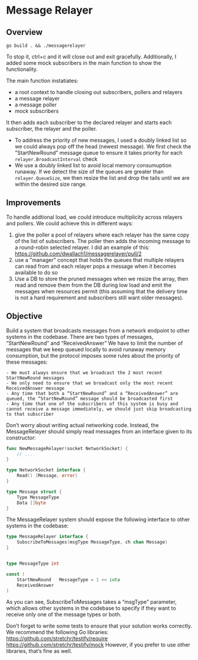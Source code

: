 # Message Relayer

## Overview
```
go build . && ./messagerelayer
```
To stop it, ctrl+c and it will close out and exit gracefully. Additionally, I added some mock subscribers in the main function to 
show the functionality.

The main function instatiates:
* a root context to handle closing out subscribers, pollers and relayers
* a message relayer
* a message poller
* mock subscribers

It then adds each subscriber to the declared relayer and starts each subscriber, the relayer and the poller.
* To address the priority of new messages, I used a doubly linked list so we could always pop off the head (newest message). We first check
the "StartNewRound" message queue to ensure it takes priority for each `relayer.BroadcastInterval` check
* We use a doubly linked list to avoid local memory consumuption runaway. If we detect the size of the queues are greater than `relayer.QueueSize`, we then resize the list and drop the tails until we are within the desired size range.

## Improvements
To handle addtional load, we could introduce multiplicity across relayers and pollers. We could achieve this in different ways:
1. give the poller a pool of relayers where each relayer has the same copy of the list of subscribers. The poller then adds the incoming 
message to a round-robin selected relayer. I did an example of this: https://github.com/dwallach1/messagerelayer/pull/2
2. use a "manager" concept that holds the queues that multiple relayers can read from and each relayer pops a message when it becomes available to do so
3. Use a DB to store the pruned messages when we resize the array, then read and remove them from the DB during low load and emit the messages when resources permit (this assuming that the delivery time is not a hard requirement and subscribers still want older messages).

## Objective

Build a system that broadcasts messages from a network endpoint to other systems in the codebase.
There are two types of messages, “StartNewRound” and “ReceivedAnswer”
We have to limit the number of messages that we keep queued locally to avoid runaway memory consumption, but the protocol imposes some rules about the priority of these messages:

    - We must always ensure that we broadcast the 2 most recent StartNewRound messages
    - We only need to ensure that we broadcast only the most recent ReceivedAnswer message
    - Any time that both a “StartNewRound” and a “ReceivedAnswer” are queued, the “StartNewRound” message should be broadcasted first
    - Any time that one of the subscribers of this system is busy and cannot receive a message immediately, we should just skip broadcasting to that subscriber

Don’t worry about writing actual networking code.  Instead, the MessageRelayer should simply read messages from an interface given to its constructor:

```go
func NewMessageRelayer(socket NetworkSocket) {
    // ...
}

type NetworkSocket interface {
    Read() (Message, error)
}

type Message struct {
    Type MessageType
    Data []byte
}
```



The MessageRelayer system should expose the following interface to other systems in the codebase:

```go
type MessageRelayer interface {
    SubscribeToMessages(msgType MessageType, ch chan Message)
}


type MessageType int

const (
    StartNewRound   MessageType = 1 << iota
    ReceivedAnswer
)
```

As you can see, SubscribeToMessages takes a “msgType” parameter, which allows other systems in the codebase to specify if they want to receive only one of the message types or both.

Don’t forget to write some tests to ensure that your solution works correctly.  We recommend the following Go libraries:
https://github.com/stretchr/testify/require
https://github.com/stretchr/testify/mock
However, if you prefer to use other libraries, that’s fine as well.
